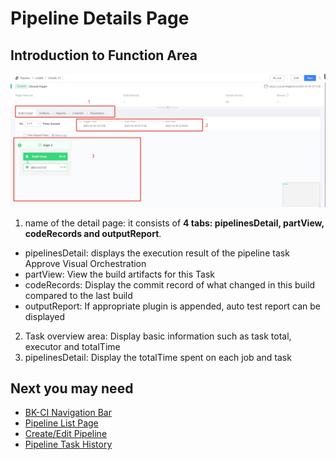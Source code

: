  # Pipeline Details Page 

 ## Introduction to Function Area 

 ![png](../../../assets/service_pipeline_detail.png) 

 1. name of the detail page: it consists of **4 tabs: pipelinesDetail, partView, codeRecords and outputReport**. 
   - pipelinesDetail: displays the execution result of the pipeline task Approve Visual Orchestration 
   - partView: View the build artifacts for this Task 
   - codeRecords: Display the commit record of what changed in this build compared to the last build 
   - outputReport: If appropriate plugin is appended, auto test report can be displayed 
 2. Task overview area: Display basic information such as task total, executor and totalTime 
 3. pipelinesDetail: Display the totalTime spent on each job and task 

 ## Next you may need 

 * [BK-CI Navigation Bar](../Console.md) 
 * [Pipeline List Page](pipeline-list.md) 
 * [Create/Edit Pipeline](pipeline-edit.md) 
 * [Pipeline Task History](pipeline-history.md) 